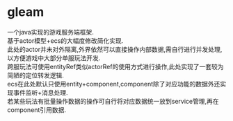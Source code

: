 # gleam
一个java实现的游戏服务端框架.  
基于actor模型+ecs的大幅度修改简化实现.  
此处的actor并未对外隔离,外界依然可以直接操作内部数据,需自行进行并发处理,以方便游戏中大部分单服玩法开发.  
跨服玩法可使用entityRef类似actorRef的使用方式进行操作,此处实现了一套较为简陋的定位转发逻辑.  
ecs在此处默认只使用entity+component,component除了对应功能的数据外还实现事件监听+消息处理.  
若某些玩法有批量操作数据的操作可自行将对应数据统一放到service管理,再在component引用数据.  


